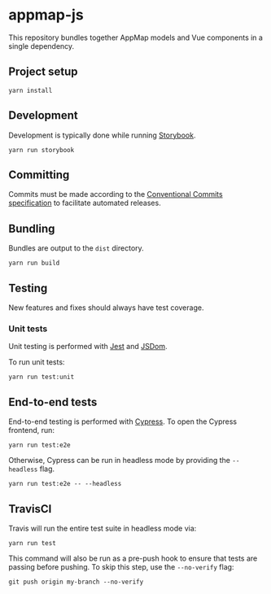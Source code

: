 # appmap-js

This repository bundles together AppMap models and Vue components in a single dependency.

## Project setup

```
yarn install
```

## Development

Development is typically done while running
[Storybook](https://storybook.js.org/docs/vue/get-started/introduction).

```
yarn run storybook
```

## Committing

Commits must be made according to the
[Conventional Commits specification](https://conventionalcommits.org/) to facilitate automated
releases.

## Bundling

Bundles are output to the `dist` directory.

```
yarn run build
```

## Testing

New features and fixes should always have test coverage.

### Unit tests

Unit testing is performed with [Jest](https://jestjs.io/docs/en/getting-started) and
[JSDom](https://github.com/jsdom/jsdom).

To run unit tests:

```
yarn run test:unit
```

## End-to-end tests

End-to-end testing is performed with [Cypress](https://docs.cypress.io/). To open the Cypress
frontend, run:

```
yarn run test:e2e
```

Otherwise, Cypress can be run in headless mode by providing the `--headless` flag.

```
yarn run test:e2e -- --headless
```

## TravisCI

Travis will run the entire test suite in headless mode via:

```
yarn run test
```

This command will also be run as a pre-push hook to ensure that tests are passing before pushing. To
skip this step, use the `--no-verify` flag:

```
git push origin my-branch --no-verify
```

